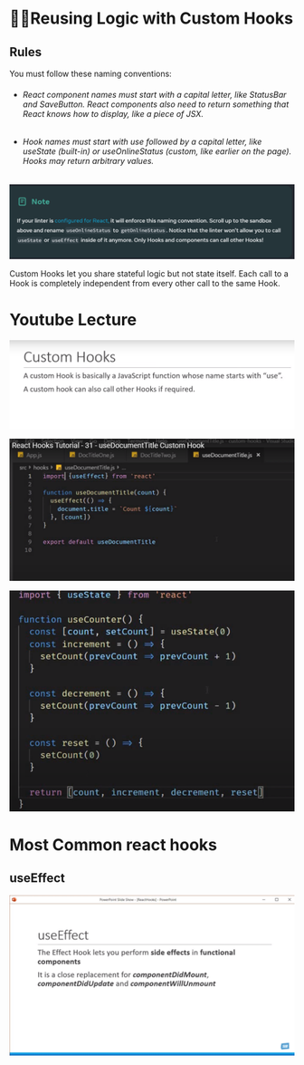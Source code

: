 # 🧑‍💻Reusing Logic with Custom Hooks

## Rules
You must follow these naming conventions:

* ###### React component names must start with a capital letter, like StatusBar and SaveButton. React components also need to return something that React knows how to display, like a piece of JSX.
* ###### Hook names must start with use followed by a capital letter, like useState (built-in) or useOnlineStatus (custom, like earlier on the page). Hooks may return arbitrary values.

![Alt text](image.png)


Custom Hooks let you share stateful logic but not state itself. Each call to a Hook is completely independent from every other call to the same Hook.


# Youtube Lecture

![Alt text](image-2.png)

![Alt text](image-3.png)

![Alt text](image-4.png)


# Most Common react hooks
## useEffect
![Alt text](image-5.png)